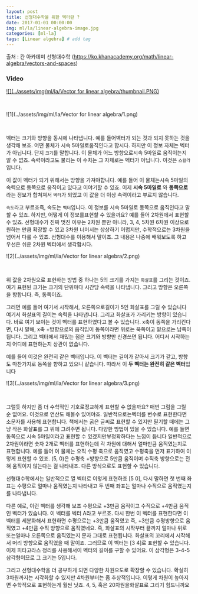 ```yaml
---
layout: post
title: 선형대수학을 위한 벡터란 ?  
date: 2017-01-01 00:00:00
img: ml/la/linear-algebra-image.jpg
categories: [ml-la] 
tags: [Linear algebra] # add tag
---
```


출처 : 칸 아카데미 선형대수학 (https://ko.khanacademy.org/math/linear-algebra/vectors-and-spaces)

### Video 

[![](../assets/img/ml/la/Vector for linear algebra/thumbnail.PNG)](https://youtu.be/br7tS1t2SFE)

<br>

![1](../assets/img/ml/la/Vector for linear algebra/1.png)

<br>

벡터는 크기와 방향을 동시에 나타냅니다.
예를 들어벡터가 되는 것과 되지 못하는 것을 생각해 보죠. 
어떤 물체가 시속 5마일로움직인다고 합시다. 하지만 이 정보 자체는 벡터가 아닙니다.
단지 `크기`를 말합니다. 이 물체가 어느 방향으로시속 5마일로 움직이는지 알 수 없죠.
속력이라고도 불리는 이 수치는 그 자체로는 벡터가 아닙니다. 이것은 `스칼라`입니다.

이 값이 벡터가 되기 위해서는 방향을 가져야합니다. 
예를 들어 이 물체는시속 5마일의 속력으로 동쪽으로 움직이고 있다고 이야기할 수 있죠.
이제 **시속 5마일로** 와 **동쪽으로**라는 정보가 합쳐져서 `벡터`가 되었고 이 값을 더 이상 속력이라고 부르지 않습니다.

`속도`라고 부르죠즉, 속도는 `벡터`입니다.
이 정보를 시속 5마일로 동쪽으로 움직인다고 말할 수 있죠. 하지만, 어떻게 이 정보를표현할 수 있을까요?
예를 들어 2차원에서 표현할 수 있죠. 선형대수가 진짜 멋진 이유는 2차원 뿐만 아니라, 3, 4, 5차원 
6차원 이상으로 원하는 만큼 확장할 수 있고 3차원 너머서는 상상하기 어렵지만, 수학적으로는 3차원을넘어서 다룰 수 있죠.
선형대수를 이용해서 말이죠. 그 내용은 나중에 배워보도록 하고 우선은 쉬운 2차원 벡터에서 생각합시다.

![2](../assets/img/ml/la/Vector for linear algebra/2.png)

<br>

위 값을 2차원으로 표현하는 방법 중 하나는 5의 크기를 가지는 `화살표`를 그리는 것이죠. 
여기 표현된 크기는 크기의 단위마다 시간당 속력을 나타냅니다. 그리고 방향은 오른쪽을 향합니다. 즉, 동쪽이죠. 

그러면 예를 들어 여기서 시작해서, 오른쪽으로길이가 5인 화살표를 그릴 수 있습니다
여기서 화살표의 길이는 속력을 나타냅니다. 그리고 화살표가 가리키는 방향이 있습니다.
바로 여기 보이는 것이 벡터를 표현하였다고 볼 수 있습니다.
x축이 동쪽을 가리킨다면, 다시 말해, x축 +방향으로의 움직임이 동쪽이라면 위로는 북쪽이고
밑으로는 남쪽이 됩니다. 그리고 벡터에서 재밌는 점은 크기와 방향만 신경쓰면 됩니다. 
어디서 시작하는지 어디에 표현하는지 상관이 없습니다.

예를 들어 이것은 완전히 같은 벡터입니다. 이 벡터는 길이가 같아서 크기가 같고, 방향도 마찬가지로
동쪽을 향하고 있으니 같습니다.
따라서 이 **두 벡터는 완전히 같은 벡터**입니다

![3](../assets/img/ml/la/Vector for linear algebra/3.png)

<br>

그럴듯 하지만 좀 더 수학적인 기호로정교하게 표현할 수 없을까요?
매번 그림을 그릴 순 없어요. 이것으로 연산도 해볼수 있어야죠.
일반적으로는벡터를 변수로 표현한다면 소문자를 사용해 표현합니다.
책에서는 굵은 글씨로 표현할 수 있지만 필기할 때에는 그냥 작은 화살표를 그 위에 그려주면 됩니다.
다양한 방법이 있을 수 있습니다. 
예를 들면 동쪽으로 시속 5마일이라고 표현할 수 있겠지만부정확하다는 느낌이 듭니다
일반적으로 2차원이라면
숫자 2개로 벡터를 표현하는데 각 차원에 대해서 얼마만큼 움직였는지로 표현합니다.
예를 들어 이 물체는 오직 수평 축으로 움직였고 수평축을 먼저 표기하여 이렇게 표현할 수 있죠.
(5, 0)은 수평축 +방향으로 5만큼 움직이며 수직축 방향으로는 전혀 움직이지 않는다는 걸 나타내죠.
다른 방식으로도 표현할 수 있습니다. 

선형대수학에서는 일반적으로 열 벡터로 이렇게 표현하죠 [5 0], 다시 말하면 첫 번째 좌표는 수평으로 얼마나 움직였는지 나타내고
두 번째 좌표는 얼마나 수직으로 움직였는지를 나타냅니다. 

다른 예로, 이런 벡터를 생각해 보죠 수평으로 +3만큼 움직이고 수직으로 +4만큼 움직인 벡터가 있습니다.
이 벡터를 벡터 A라고 부르죠. 다시 한번 이 벡터를 표현한다면 이 벡터를 세분화해서 표현하면 수평으로는
+3만큼 움직였고 즉, +3만큼 수평방향으로 움직였고 +4만큼 수직 방향으로 움직였네요.
즉, 화살표의 시작부터 끝까지 얼마나 위로 또는얼마나 오른쪽으로 움직였는지 문자 그대로 표현됩니다.
화살표의 꼬리에서 시작해서 머리 방향으로 움직였을 때 말이죠. 
그러므로 이 벡터는 [3 4]로 표현할 수 있습니다.
이제 피타고라스 정리를 사용해서이 벡터의 길이를 구할 수 있어요.
이 삼각형은 3-4-5 삼각형이므로 그 크기는 5입니다.

그리고 선형대수학을 더 공부하게 되면 다양한 차원으도로 확장할 수 있습니다.
확실히 3차원까지는 시각화할 수 있지만 4차원부터는 좀 추상적입니다.
이렇게 차원이 높아지면 수학적으로 표현하는게 훨씬 낫죠.
4, 5, 혹은 20차원을화살표로 그리기 힘드니까요